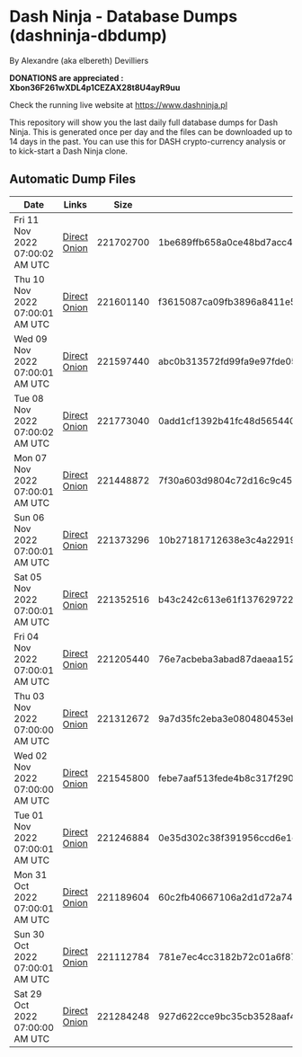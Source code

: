 # Dash Ninja - Database Dumps (dashninja-dbdump)
By Alexandre (aka elbereth) Devilliers

**DONATIONS are appreciated : Xbon36F261wXDL4p1CEZAX28t8U4ayR9uu**

Check the running live website at https://www.dashninja.pl

This repository will show you the last daily full database dumps for Dash Ninja. This is generated once per day and the files can be downloaded up to 14 days in the past.
You can use this for DASH crypto-currency analysis or to kick-start a Dash Ninja clone.


## Automatic Dump Files
| Date | Links | Size | SHA256 |
|--|--|--|--|
| Fri 11 Nov 2022 07:00:02 AM UTC | [Direct](https://oshi.at/ZAix) [Onion](http://5ety7tpkim5me6eszuwcje7bmy25pbtrjtue7zkqqgziljwqy3rrikqd.onion/ZAix) | 221702700 | 1be689ffb658a0ce48bd7acc43ede34e8ee9b4622db0ae891f4a20e4831c4c2d | 
| Thu 10 Nov 2022 07:00:01 AM UTC | [Direct](https://oshi.at/vYEo) [Onion](http://5ety7tpkim5me6eszuwcje7bmy25pbtrjtue7zkqqgziljwqy3rrikqd.onion/vYEo) | 221601140 | f3615087ca09fb3896a8411e5fe8e862e433d0ccb4b7ba3db6f3a8e4da3de0b1 | 
| Wed 09 Nov 2022 07:00:01 AM UTC | [Direct](https://oshi.at/gVKQ) [Onion](http://5ety7tpkim5me6eszuwcje7bmy25pbtrjtue7zkqqgziljwqy3rrikqd.onion/gVKQ) | 221597440 | abc0b313572fd99fa9e97fde0539b24921c47f0cc5ec44b82090332f55f5fba5 | 
| Tue 08 Nov 2022 07:00:02 AM UTC | [Direct](https://oshi.at/BeBt) [Onion](http://5ety7tpkim5me6eszuwcje7bmy25pbtrjtue7zkqqgziljwqy3rrikqd.onion/BeBt) | 221773040 | 0add1cf1392b41fc48d565440484da5966679e66423f116594f9698ee745c7c0 | 
| Mon 07 Nov 2022 07:00:01 AM UTC | [Direct](https://oshi.at/ezoo) [Onion](http://5ety7tpkim5me6eszuwcje7bmy25pbtrjtue7zkqqgziljwqy3rrikqd.onion/ezoo) | 221448872 | 7f30a603d9804c72d16c9c45a103166255e0ffefb33819f8c30deea315d1aa1c | 
| Sun 06 Nov 2022 07:00:01 AM UTC | [Direct](https://oshi.at/eAqh) [Onion](http://5ety7tpkim5me6eszuwcje7bmy25pbtrjtue7zkqqgziljwqy3rrikqd.onion/eAqh) | 221373296 | 10b27181712638e3c4a22919d1793949f64a6e38ff424c5a01dc080be66ec505 | 
| Sat 05 Nov 2022 07:00:01 AM UTC | [Direct](https://oshi.at/aZdm) [Onion](http://5ety7tpkim5me6eszuwcje7bmy25pbtrjtue7zkqqgziljwqy3rrikqd.onion/aZdm) | 221352516 | b43c242c613e61f137629722bdce2938168d73cb684ba97268250644475e9d51 | 
| Fri 04 Nov 2022 07:00:01 AM UTC | [Direct](https://oshi.at/Ftqy) [Onion](http://5ety7tpkim5me6eszuwcje7bmy25pbtrjtue7zkqqgziljwqy3rrikqd.onion/Ftqy) | 221205440 | 76e7acbeba3abad87daeaa152f6a31aeb7f89d4e9bba469e185a57621fb8336d | 
| Thu 03 Nov 2022 07:00:00 AM UTC | [Direct](https://oshi.at/Gxdu) [Onion](http://5ety7tpkim5me6eszuwcje7bmy25pbtrjtue7zkqqgziljwqy3rrikqd.onion/Gxdu) | 221312672 | 9a7d35fc2eba3e080480453eb60639ae7b170d71b7414fa13e6048f57fbfe3ec | 
| Wed 02 Nov 2022 07:00:00 AM UTC | [Direct](https://oshi.at/aWeV) [Onion](http://5ety7tpkim5me6eszuwcje7bmy25pbtrjtue7zkqqgziljwqy3rrikqd.onion/aWeV) | 221545800 | febe7aaf513fede4b8c317f2900c2e789a51b621a54b665c04de9bc11066aaa5 | 
| Tue 01 Nov 2022 07:00:01 AM UTC | [Direct](https://oshi.at/pyXc) [Onion](http://5ety7tpkim5me6eszuwcje7bmy25pbtrjtue7zkqqgziljwqy3rrikqd.onion/pyXc) | 221246884 | 0e35d302c38f391956ccd6e1c8e6dd1b6d055fa9a416461f0fbb37373c720856 | 
| Mon 31 Oct 2022 07:00:01 AM UTC | [Direct](https://oshi.at/gDeM) [Onion](http://5ety7tpkim5me6eszuwcje7bmy25pbtrjtue7zkqqgziljwqy3rrikqd.onion/gDeM) | 221189604 | 60c2fb40667106a2d1d72a749d1f54f24c141aac5999f77a472c019242cac467 | 
| Sun 30 Oct 2022 07:00:01 AM UTC | [Direct](https://oshi.at/udzP) [Onion](http://5ety7tpkim5me6eszuwcje7bmy25pbtrjtue7zkqqgziljwqy3rrikqd.onion/udzP) | 221112784 | 781e7ec4cc3182b72c01a6f873ce720a5a194a626cef2f8fbfdd5be09e48fcbf | 
| Sat 29 Oct 2022 07:00:00 AM UTC | [Direct](https://oshi.at/hRca) [Onion](http://5ety7tpkim5me6eszuwcje7bmy25pbtrjtue7zkqqgziljwqy3rrikqd.onion/hRca) | 221284248 | 927d622cce9bc35cb3528aaf42111ebbe4432bee538d49a5863d8a5cba04bbd5 | 
